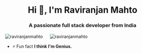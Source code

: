 <h1 align="center">Hi 👋, I'm Raviranjan Mahto</h1>
<h3 align="center">A passionate full stack developer from India</h3>


<img align="center" src="https://github-readme-streak-stats.herokuapp.com/?user=raviranjanmahto&theme=dark&border_radius=7" alt="raviranjanmahto" />&nbsp;&nbsp;&nbsp;&nbsp;&nbsp; <img align="center" src="https://github-readme-stats.vercel.app/api/top-langs?username=raviranjanmahto&show_icons=true&locale=en&layout=compact" alt="raviranjanmahto" />


- ⚡ Fun fact **I think I'm Genius.**
